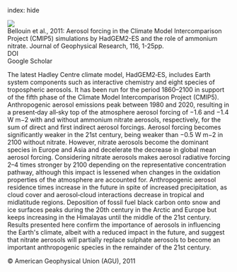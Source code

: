 index: hide

<div class="Citation">
    <div class="Citation-thumb CitationThumb-linked"  data-href="https://doi.org/10.1029/2011jd016074">
      <img src="https://static.claimspace.cloud/climate-study-static/refs/thumbs/9/Bellouin_et_al_2011-thumb.png" />
    </div>

  <div class="Citation-body">
    <div class="Citation-text">Bellouin et al., 2011: Aerosol forcing in the Climate Model Intercomparison Project (CMIP5) simulations by HadGEM2-ES and the role of ammonium nitrate. <span class="Article-journal">Journal of Geophysical Research, </span><span class="Article-volume">116, </span>1-25pp.</div>
    <div class="Citation-links">
      <div class="CitationLink" data-href="https://doi.org/10.1029/2011jd016074">
        <div class="CitationLink-icon CitationLink-Doi"></div>
        <div class="CitationLink-text">DOI</div>
      </div>
      <div class="CitationLink" data-href="https://scholar.google.com/scholar?q=10.1029/2011jd016074">
        <div class="CitationLink-icon CitationLink-Scholar"></div>
        <div class="CitationLink-text">Google Scholar</div>
      </div>
    </div>
  </div>
</div>

The latest Hadley Centre climate model, HadGEM2‐ES, includes Earth system components such as interactive chemistry and eight species of tropospheric aerosols. It has been run for the period 1860–2100 in support of the fifth phase of the Climate Model Intercomparison Project (CMIP5). Anthropogenic aerosol emissions peak between 1980 and 2020, resulting in a present‐day all‐sky top of the atmosphere aerosol forcing of −1.6 and −1.4 W m−2 with and without ammonium nitrate aerosols, respectively, for the sum of direct and first indirect aerosol forcings. Aerosol forcing becomes significantly weaker in the 21st century, being weaker than −0.5 W m−2 in 2100 without nitrate. However, nitrate aerosols become the dominant species in Europe and Asia and decelerate the decrease in global mean aerosol forcing. Considering nitrate aerosols makes aerosol radiative forcing 2–4 times stronger by 2100 depending on the representative concentration pathway, although this impact is lessened when changes in the oxidation properties of the atmosphere are accounted for. Anthropogenic aerosol residence times increase in the future in spite of increased precipitation, as cloud cover and aerosol‐cloud interactions decrease in tropical and midlatitude regions. Deposition of fossil fuel black carbon onto snow and ice surfaces peaks during the 20th century in the Arctic and Europe but keeps increasing in the Himalayas until the middle of the 21st century. Results presented here confirm the importance of aerosols in influencing the Earth's climate, albeit with a reduced impact in the future, and suggest that nitrate aerosols will partially replace sulphate aerosols to become an important anthropogenic species in the remainder of the 21st century.

<div class="Citation-copy">
&copy; American Geophysical Union (AGU), 2011
</div>